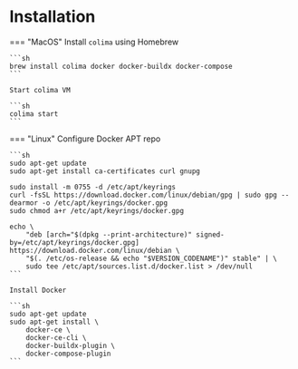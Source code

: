 # Installation

=== "MacOS"
    Install `colima` using Homebrew

    ```sh
    brew install colima docker docker-buildx docker-compose
    ```

    Start colima VM

    ```sh
    colima start
    ```


=== "Linux"
    Configure Docker APT repo

    ```sh
    sudo apt-get update
    sudo apt-get install ca-certificates curl gnupg
    
    sudo install -m 0755 -d /etc/apt/keyrings
    curl -fsSL https://download.docker.com/linux/debian/gpg | sudo gpg --dearmor -o /etc/apt/keyrings/docker.gpg
    sudo chmod a+r /etc/apt/keyrings/docker.gpg

    echo \
        "deb [arch="$(dpkg --print-architecture)" signed-by=/etc/apt/keyrings/docker.gpg] https://download.docker.com/linux/debian \
        "$(. /etc/os-release && echo "$VERSION_CODENAME")" stable" | \
        sudo tee /etc/apt/sources.list.d/docker.list > /dev/null
    ```

    Install Docker

    ```sh
    sudo apt-get update
    sudo apt-get install \
        docker-ce \
        docker-ce-cli \
        docker-buildx-plugin \
        docker-compose-plugin
    ```
